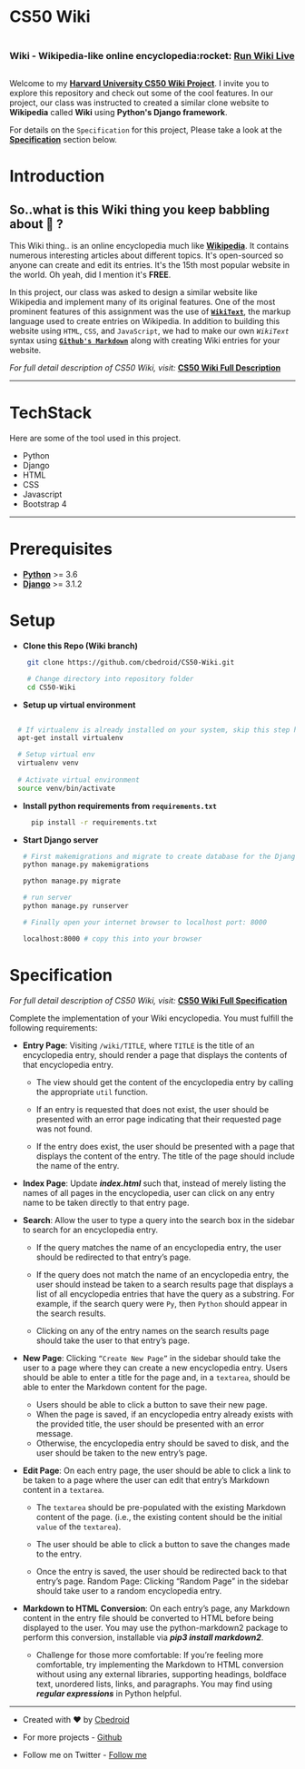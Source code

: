 
# CS50 Wiki

<div style="display:flex;flex-direction:row; justify-content; space-between;width:100%"> 
 <h3><b>Wiki</b> - Wikipedia-like online encyclopedia</h3>
  <h3>:rocket: <a  target="_blank" href="https://cbedroid-wiki.herokuapp.com"> Run Wiki Live </a></h3>  
</div>

Welcome to my [**Harvard University CS50 Wiki Project**](https://online-learning.harvard.edu/course/cs50s-web-programming-python-and-javascript?delta=0). I invite you to explore this repository and check out some of the cool features. In our project, our class was instructed to created a similar clone website to **Wikipedia** called **Wiki** using **Python's Django framework**.

For details on the `Specification` for this project, Please take a look at the [**Specification**](#specification) section below.


##

# Introduction

 ## So..what is this Wiki thing you keep babbling about :thinking: ?

This Wiki thing.. is an online encyclopedia much like [**Wikipedia**](https://www.wikipedia.org/). It contains numerous interesting articles about different topics. It's open-sourced so anyone can create and edit its entries. It's the 15th most popular website in the world. Oh yeah, did I mention it's **FREE**.

 In this project, our class was asked to design a similar website like Wikipedia and implement many of its original features. One of the most prominent features of this assignment was the use of [**`WikiText`**](https://en.wikipedia.org/wiki/Help:Wikitext), the markup language used to create entries on Wikipedia. In addition to building this website using `HTML`, `CSS`, and `JavaScript`, we had to make our own *`WikiText`* syntax using [**`Github's Markdown`**](https://docs.github.com/en/free-pro-team@latest/github/writing-on-github/basic-writing-and-formatting-syntax)  along with creating Wiki entries for your website.

*For full detail description of CS50 Wiki, visit:* [**CS50 Wiki Full Description**](https://cs50.harvard.edu/web/2020/projects/1/wiki/#:~:text=web50/projects/2020/x/wiki)


---
# TechStack
Here are some of the tool used in this project.
- Python
- Django
- HTML
- CSS
- Javascript
- Bootstrap 4
---

# Prerequisites
- [**Python**](https://www.python.org) >= 3.6
- [**Django**](https://www.djangoproject.com/download/) >= 3.1.2

# Setup

- **Clone this Repo (Wiki branch)**
  ``` bash
   git clone https://github.com/cbedroid/CS50-Wiki.git
  
   # Change directory into repository folder
   cd CS50-Wiki 
  ```

- **Setup up virtual environment**
 ``` bash
   
   # If virtualenv is already installed on your system, skip this step here 
   apt-get install virtualenv 

   # Setup virtual env
   virtualenv venv
  
   # Activate virtual environment
   source venv/bin/activate
  ```

- **Install python requirements from `requirements.txt`**
  ``` bash
    pip install -r requirements.txt
  ```

- **Start Django server**
  ``` bash
  # First makemigrations and migrate to create database for the Django server
  python manage.py makemigrations

  python manage.py migrate

  # run server
  python manage.py runserver

  # Finally open your internet browser to localhost port: 8000

  localhost:8000 # copy this into your browser

  ```



# Specification

*For full detail description of CS50 Wiki, visit:* [**CS50 Wiki Full Specification**](https://cs50.harvard.edu/web/2020/projects/1/wiki/#:~:text=web50/projects/2020/x/wiki)

Complete the implementation of your Wiki encyclopedia. You must fulfill the following requirements:


- **Entry Page**: Visiting `/wiki/TITLE`, where `TITLE` is the title of an encyclopedia entry, should render a page that displays the contents of that encyclopedia entry.
  -  The view should get the content of the encyclopedia entry by calling the appropriate `util` function.

  - If an entry is requested that does not exist, the user should be presented with an error page indicating that their requested page was not found.

  - If the entry does exist, the user should be presented with a page that displays the content of the entry. The title of the page should include the name of the entry.

- **Index Page**: Update ***index.html*** such that, instead of merely listing the names of all pages in the encyclopedia, user can click on any entry name to be taken directly to that entry page.

- **Search**: Allow the user to type a query into the search box in the sidebar to search for an encyclopedia entry.
  - If the query matches the name of an encyclopedia entry, the user should be redirected to that entry’s page.

  - If the query does not match the name of an encyclopedia entry, the user should instead be taken to a search results page that displays a list of all encyclopedia entries that have the query as a substring. For example, if the search query were `Py`, then `Python` should appear in the search results.

  - Clicking on any of the entry names on the search results page should take the user to that entry’s page.

- **New Page**: Clicking ``“Create New Page”`` in the sidebar should take the user to a page where they can create a new encyclopedia entry.
Users should be able to enter a title for the page and, in a `textarea`, should be able to enter the Markdown content for the page.
  - Users should be able to click a button to save their new page.
  -  When the page is saved, if an encyclopedia entry already exists with the provided title, the user should be presented with an error message.
  - Otherwise, the encyclopedia entry should be saved to disk, and the user should be taken to the new entry’s page.

 - **Edit Page**: On each entry page, the user should be able to click a link to be taken to a page where the user can edit that entry’s Markdown content in a `textarea`.
   - The `textarea` should be pre-populated with the existing Markdown content of the page. (i.e., the existing content should be the initial `value` of the `textarea`).

   - The user should be able to click a button to save the changes made to the entry.

   - Once the entry is saved, the user should be redirected back to that entry’s page.
Random Page: Clicking “Random Page” in the sidebar should take user to a random encyclopedia entry.

- **Markdown to HTML Conversion**: On each entry’s page, any Markdown content in the entry file should be converted to HTML before being displayed to the user. You may use the python-markdown2 package to perform this conversion, installable via ***pip3 install markdown2***.
  - Challenge for those more comfortable: If you’re feeling more comfortable, try implementing the Markdown to HTML conversion without using any external libraries, supporting headings, boldface text, unordered lists, links, and paragraphs. You may find using **_regular expressions_** in Python helpful.

--- 

- Created with :heart: by [Cbedroid](https://github.com/cbedroid)

- For more projects - [Github](https://github.com/cbedroid)

- Follow me on Twitter - [Follow me](https://twitter.com/cbedroid)
